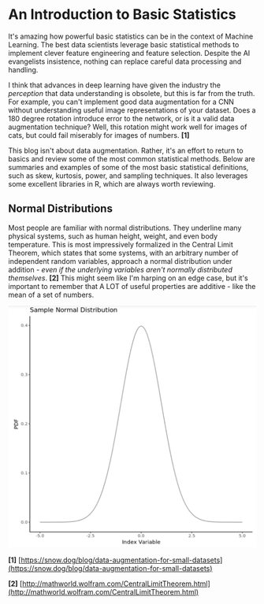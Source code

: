 # An Introduction to Basic Statistics

It's amazing how powerful basic statistics can be in the context of Machine Learning. The best data scientists leverage basic statistical methods to implement clever feature engineering and feature selection. Despite the AI evangelists insistence, nothing can replace careful data processing and handling. 

I think that advances in deep learning have given the industry the *perception* that data understanding is obsolete, but this is far from the truth. For example, you can't implement good data augmentation for a CNN without understanding useful image representations of your dataset. Does a 180 degree rotation introduce error to the network, or is it a valid data augmentation technique? Well, this rotation might work well for images of cats, but could fail miserably for images of numbers. **[1]**

This blog isn't about data augmentation. Rather, it's an effort to return to basics and review some of the most common statistical methods. Below are summaries and examples of some of the most basic statistical definitions, such as skew, kurtosis, power, and sampling techniques. It also leverages some excellent libraries in R, which are always worth reviewing.

## Normal Distributions

Most people are familiar with normal distributions. They underline many physical systems, such as human height, weight, and even body temperature. This is most impressively formalized in the Central Limit Theorem, which states that some systems, with an arbitrary number of independent random variables, approach a normal distribution under addition - *even if the underlying variables aren't normally distributed themselves*. **[2]** This might seem like I'm harping on an edge case, but it's important to remember that A LOT of useful properties are additive - like the mean of a set of numbers. 



![Normal Distribution](../_screenshots/normal.png)





**[1]** [https://snow.dog/blog/data-augmentation-for-small-datasets](https://snow.dog/blog/data-augmentation-for-small-datasets)

**[2]** [http://mathworld.wolfram.com/CentralLimitTheorem.html](http://mathworld.wolfram.com/CentralLimitTheorem.html)